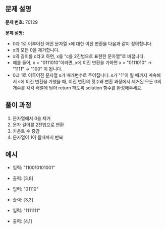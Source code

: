 ## 문제 설명
**문제 번호:** 70129

**문제 설명:**
- 0과 1로 이루어진 어떤 문자열 x에 대한 이진 변환을 다음과 같이 정의합니다.
- x의 모든 0을 제거합니다.
- x의 길이를 c라고 하면, x를 "c를 2진법으로 표현한 문자열"로 바꿉니다.
- 예를 들어, x = "0111010"이라면, x에 이진 변환을 가하면 x = "0111010" -> "1111" -> "100" 이 됩니다.
- 0과 1로 이루어진 문자열 s가 매개변수로 주어집니다. s가 "1"이 될 때까지 계속해서 s에 이진 변환을 가했을 때, 이진 변환의 횟수와 변환 과정에서 제거된 모든 0의 개수를 각각 배열에 담아 return 하도록 solution 함수를 완성해주세요.


## 풀이 과정
1. 문자열에서 0을 제거
2. 문자 길이를 2진법으로 변환
3. 카운트 수 증감 
4. 문자열이 1이 될때까지 반복


## 예시
- 입력: "110010101001"
- 출력: [3,8]

- 입력: "01110"	
- 출력: [3,3]

- 입력: "1111111"
- 출력: [4,1]

	